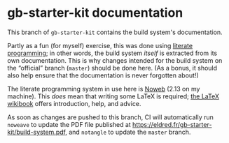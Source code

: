 # gb-starter-kit documentation

This branch of `gb-starter-kit` contains the build system's documentation.

Partly as a fun (for myself) exercise, this was done using [literate programming]; in other words, the build system *itself* is extracted from its own documentation.
This is why changes intended for the build system on the “official” branch (`master`) should be done here.
(As a bonus, it should also help ensure that the documentation is never forgotten about!)

The literate programming system in use here is [Noweb] (2.13 on my machine).
This *does* mean that writing some LaTeX is required; [the LaTeX wikibook] offers introduction, help, and advice.

As soon as changes are pushed to this branch, CI will automatically run `noweave` to update the PDF file published at https://eldred.fr/gb-starter-kit/build-system.pdf, and `notangle` to update the `master` branch.

[literate programming]: https://en.wikipedia.org/wiki/Literate_programming
[Noweb]: https://github.com/nrnrnr/noweb
[the LaTeX wikibook]: https://en.wikibooks.org/wiki/LaTeX
